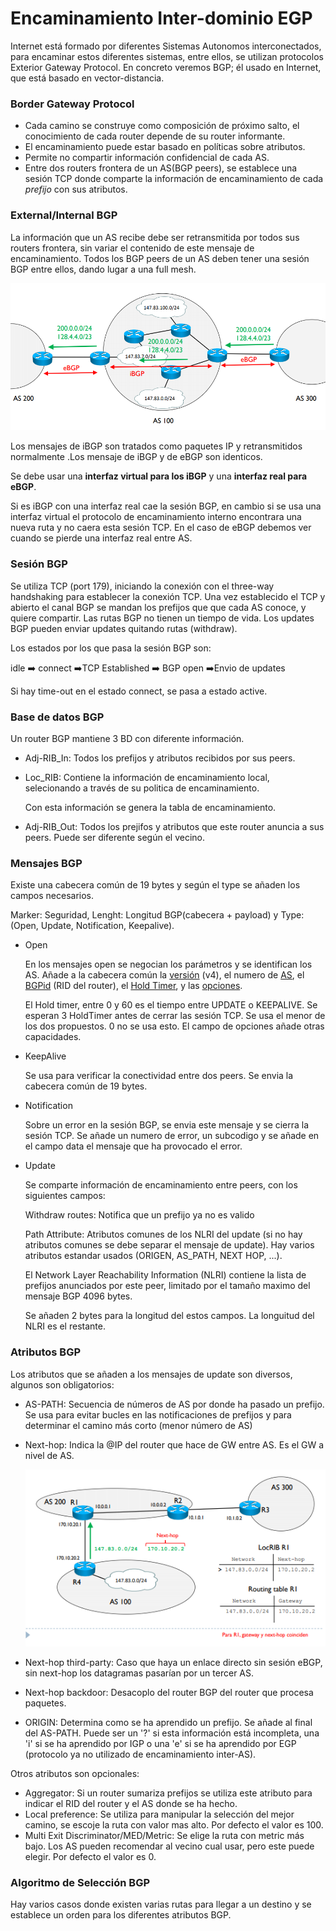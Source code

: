 # Encaminamiento Inter-dominio EGP

Internet está formado por diferentes Sistemas Autonomos interconectados, para encaminar estos diferentes sistemas, entre ellos, se utilizan protocolos Exterior Gateway Protocol. En concreto veremos BGP; él usado en Internet, que está basado en vector-distancia.

### Border Gateway Protocol

* Cada camino se construye como composición de próximo salto, el conocimiento de cada router depende de su router informante.
* El encaminamiento puede estar basado en políticas sobre atributos.
* Permite no compartir información confidencial de cada AS.
* Entre dos routers frontera de un AS(BGP peers), se establece una sesión TCP donde comparte la información de encaminamiento de cada *prefijo* con sus atributos.

### External/Internal BGP

La información que un AS recibe debe ser retransmitida por todos sus routers frontera, sin variar el contenido de este mensaje de encaminamiento. Todos los BGP peers de un AS deben tener una sesión BGP entre ellos, dando lugar a una full mesh.

![imageBGP](t4BGP1.jpg)

Los mensajes de iBGP son tratados como paquetes IP y retransmitidos normalmente .Los mensaje de iBGP y de eBGP son identicos. 

Se debe usar una **interfaz virtual para los iBGP** y una **interfaz real para eBGP**. 

Si es iBGP con una interfaz real cae la sesión BGP, en cambio si se usa una interfaz virtual el protocolo de encaminamiento interno encontrara una nueva ruta y no caera esta sesión TCP. En el caso de eBGP debemos ver cuando se pierde una interfaz real entre AS.

### Sesión BGP

Se utiliza TCP (port 179), iniciando la conexión con el three-way handshaking para establecer la conexión TCP. Una vez establecido el TCP y abierto el canal BGP se mandan los prefijos que que cada AS conoce, y quiere compartir. Las rutas BGP no tienen un tiempo de vida. Los updates BGP pueden enviar updates quitando rutas (withdraw). 

Los estados por los que pasa la sesión BGP son:

idle :arrow_right: connect :arrow_right:TCP Established :arrow_right: BGP open :arrow_right:Envio de updates

Si hay time-out en el estado connect, se pasa a estado active.

### Base de datos BGP

Un router BGP mantiene 3 BD con diferente información.

* Adj-RIB_In: Todos los prefijos y atributos recibidos por sus peers.

* Loc_RIB: Contiene la información de encaminamiento local, selecionando a través de su politica de encaminamiento. 

  Con esta información se genera la tabla de encaminamiento.

* Adj-RIB_Out: Todos los prejifos y atributos que este router anuncia a sus peers. Puede ser diferente según el vecino.

### Mensajes BGP

Existe una cabecera común de 19 bytes y según el type se añaden los campos necesarios.

Marker: Seguridad, Lenght: Longitud BGP(cabecera + payload) y Type: (Open, Update, Notification, Keepalive).

* Open

  En los mensajes open se negocian los parámetros y se identifican los AS. Añade a la cabecera común la <u>versión</u> (v4), el numero de <u>AS</u>, el <u>BGPid</u> (RID del router), el <u>Hold Timer</u>, y las <u>opciones</u>.

  El Hold timer, entre 0 y 60 es el tiempo entre UPDATE o KEEPALIVE. Se esperan 3 HoldTimer antes de cerrar las sesión TCP. Se usa el menor de los dos propuestos. 0 no se usa esto. El campo de opciones añade otras capacidades.

* KeepAlive

  Se usa para verificar la conectividad entre dos peers. Se envia la cabecera común de 19 bytes.

* Notification

  Sobre un error en la sesión BGP, se envia este mensaje y se cierra la sesión TCP. Se añade un numero de error, un subcodigo y se añade en el campo data el mensaje que ha provocado el error.

* Update

  Se comparte información de encaminamiento entre peers, con los siguientes campos:

  Withdraw routes: Notifica que un prefijo ya no es valido

  Path Attribute: Atributos comunes de los NLRI del update (si no hay atributos comunes se debe separar el mensaje de update). Hay varios atributos estandar usados (ORIGEN, AS_PATH, NEXT HOP, ...).

  El Network Layer Reachability Information (NLRI) contiene la lista de prefijos anunciados por este peer, limitado por el tamaño maximo del mensaje BGP 4096 bytes.

  Se añaden 2 bytes para la longitud del estos campos. La longuitud del NLRI es el restante.
  
### Atributos BGP

  Los atributos que se añaden a los mensajes de update son diversos, algunos son obligatorios:

  * AS-PATH: Secuencia de números de AS por donde ha pasado un prefijo. Se usa para evitar bucles en las notificaciones de prefijos y para determinar el camino más corto (menor número de AS)

  * Next-hop: Indica la @IP del router que hace de GW entre AS. Es el GW a nivel de AS.

    ![image-20191125174046356](tBGP2.jpg)

  * Next-hop third-party: Caso que haya un enlace directo sin sesión eBGP, sin next-hop los datagramas pasarían por un tercer AS. 

  * Next-hop backdoor: Desacoplo del router BGP del router que procesa paquetes.

  * ORIGIN: Determina como se ha aprendido un prefijo. Se añade al final del AS-PATH. Puede ser un '?' si esta información está incompleta, una 'i' si se ha aprendido por IGP o una 'e' si se ha aprendido por EGP (protocolo ya no utilizado de encaminamiento inter-AS).

Otros atributos son opcionales:

* Aggregator: Si un router sumariza prefijos se utiliza este atributo para indicar el RID del router y el AS donde se ha hecho.
* Local preference: Se utiliza para manipular la selección del mejor camino, se escoje la ruta con valor mas alto. Por defecto el valor es 100.
* Multi Exit Discriminator/MED/Metric: Se elige la ruta con metric más bajo. Los AS pueden recomendar al vecino cual usar, pero este puede elegir. Por defecto el valor es 0.

### Algoritmo de Selección BGP

Hay varios casos donde existen varias rutas para llegar a un destino y se establece un orden para los diferentes atributos BGP.

  

